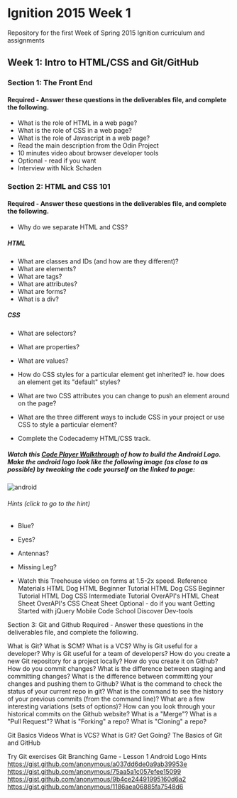 # Ignition 2015 Week 1
Repository for the first Week of Spring 2015 Ignition curriculum and assignments

## Week 1: Intro to HTML/CSS and Git/GitHub

### Section 1: The Front End
#### Required - Answer these questions in the deliverables file, and complete the following. 
- What is the role of HTML in a web page?
- What is the role of CSS in a web page?
- What is the role of Javascript in a web page?
- Read the main description from the Odin Project
- 10 minutes video about browser developer tools
- Optional - read if you want
- Interview with Nick Schaden

### Section 2: HTML and CSS 101
#### Required - Answer these questions in the deliverables file, and complete the following. 
- Why do we separate HTML and CSS?

##### HTML
- What are classes and IDs (and how are they different)?
- What are elements?
- What are tags?
- What are attributes?
- What are forms?
- What is a div?

##### CSS
- What are selectors?  
- What are properties?
- What are values?
- How do CSS styles for a particular element get inherited? ie. how does an element get its "default" styles?
- What are two CSS attributes you can change to push an element around on the page?
- What are the three different ways to include CSS in your project or use CSS to style a particular element?

- Complete the Codecademy HTML/CSS track.

##### Watch this [Code Player Walkthrough](http://thecodeplayer.com/walkthrough/css3-android-logo) of how to build the Android Logo. Make the android logo look like the following image (as close to as possible) by tweaking the code yourself on the linked to page:

![android](https://www.dropbox.com/s/3m80zyanbnayhcb/Screenshot%202015-02-02%2015.43.39.png?dl=0)

###### Hints (click to go to the hint)
  - Blue?
  - Eyes?
  - Antennas?
  - Missing Leg?

- Watch this Treehouse video on forms at 1.5-2x speed.
Reference Materials
HTML Dog HTML Beginner Tutorial
HTML Dog CSS Beginner Tutorial
HTML Dog CSS Intermediate Tutorial
OverAPI's HTML Cheat Sheet
OverAPI's CSS Cheat Sheet
Optional - do if you want
Getting Started with jQuery Mobile
Code School Discover Dev-tools

Section 3: Git and Github
Required - Answer these questions in the deliverables file, and complete the following. 

What is Git?
What is SCM?
What is a VCS?
Why is Git useful for a developer?
Why is Git useful for a team of developers?
How do you create a new Git repository for a project locally?
How do you create it on Github?
How do you commit changes?
What is the difference between staging and committing changes?
What is the difference between committing your changes and pushing them to Github?
What is the command to check the status of your current repo in git?
What is the command to see the history of your previous commits (from the command line)?  What are a few interesting variations (sets of options)?
How can you look through your historical commits on the Github website?
What is a "Merge"?
What is a "Pull Request"?
What is "Forking" a repo?
What is "Cloning" a repo?

Git Basics Videos
What is VCS?
What is Git?
Get Going?
The Basics of Git and GitHub

Try Git exercises
Git Branching Game - Lesson 1
Android Logo Hints
https://gist.github.com/anonymous/a037dd6de0a9ab39953e
https://gist.github.com/anonymous/75aa5a1c057efee15099
https://gist.github.com/anonymous/9b4ce24491995160d6a2
https://gist.github.com/anonymous/1186aea06885fa7548d6
